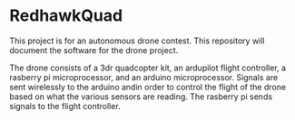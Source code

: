 # RedhawkQuad
  This project is for an autonomous drone contest.  This repository will document the software for the drone project.
  
  The drone consists of a 3dr quadcopter kit, an ardupilot flight controller, a rasberry pi microprocessor, and an arduino    microprocessor. Signals are sent wirelessly to the arduino andin order to control the flight of the drone based on what the        various sensors are reading. The rasberry pi sends signals to the flight controller.  
